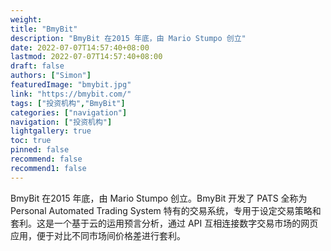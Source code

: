 ```yaml
---
weight: 
title: "BmyBit"
description: "BmyBit 在2015 年底，由 Mario Stumpo 创立"
date: 2022-07-07T14:57:40+08:00
lastmod: 2022-07-07T14:57:40+08:00
draft: false
authors: ["Simon"]
featuredImage: "bmybit.jpg"
link: "https://bmybit.com/"
tags: ["投资机构","BmyBit"]
categories: ["navigation"]
navigation: ["投资机构"]
lightgallery: true
toc: true
pinned: false
recommend: false
recommend1: false
---
```

BmyBit 在2015 年底，由 Mario Stumpo 创立。BmyBit 开发了 PATS 全称为 Personal Automated Trading System 特有的交易系统，专用于设定交易策略和套利。这是一个基于云的运用预言分析，通过 API 互相连接数字交易市场的网页应用，便于对比不同市场间价格差进行套利。